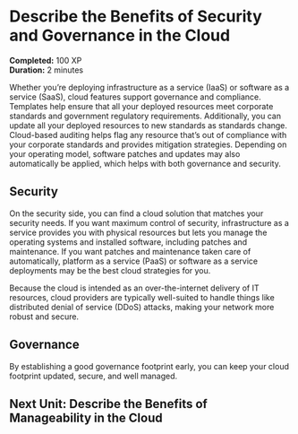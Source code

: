 # Describe the Benefits of Security and Governance in the Cloud

**Completed:** 100 XP  
**Duration:** 2 minutes

Whether you’re deploying infrastructure as a service (IaaS) or software as a service (SaaS), cloud features support governance and compliance. Templates help ensure that all your deployed resources meet corporate standards and government regulatory requirements. Additionally, you can update all your deployed resources to new standards as standards change. Cloud-based auditing helps flag any resource that’s out of compliance with your corporate standards and provides mitigation strategies. Depending on your operating model, software patches and updates may also automatically be applied, which helps with both governance and security.

## Security

On the security side, you can find a cloud solution that matches your security needs. If you want maximum control of security, infrastructure as a service provides you with physical resources but lets you manage the operating systems and installed software, including patches and maintenance. If you want patches and maintenance taken care of automatically, platform as a service (PaaS) or software as a service deployments may be the best cloud strategies for you.

Because the cloud is intended as an over-the-internet delivery of IT resources, cloud providers are typically well-suited to handle things like distributed denial of service (DDoS) attacks, making your network more robust and secure.

## Governance

By establishing a good governance footprint early, you can keep your cloud footprint updated, secure, and well managed.

## Next Unit: Describe the Benefits of Manageability in the Cloud
